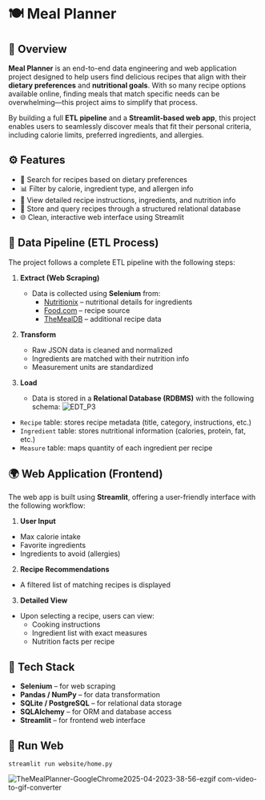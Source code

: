 # 🍽️ Meal Planner

## 📌 Overview

**Meal Planner** is an end-to-end data engineering and web application project designed to help users find delicious recipes that align with their **dietary preferences** and **nutritional goals**. With so many recipe options available online, finding meals that match specific needs can be overwhelming—this project aims to simplify that process.

By building a full **ETL pipeline** and a **Streamlit-based web app**, this project enables users to seamlessly discover meals that fit their personal criteria, including calorie limits, preferred ingredients, and allergies.

## ⚙️ Features

- 🔎 Search for recipes based on dietary preferences  
- 📊 Filter by calorie, ingredient type, and allergen info  
- 🍲 View detailed recipe instructions, ingredients, and nutrition info  
- 💾 Store and query recipes through a structured relational database  
- 🌐 Clean, interactive web interface using Streamlit

## 🔄 Data Pipeline (ETL Process)

The project follows a complete ETL pipeline with the following steps:

1. **Extract (Web Scraping)**  
   - Data is collected using **Selenium** from:
     - [Nutritionix](https://www.nutritionix.com/) – nutritional details for ingredients
     - [Food.com](https://www.food.com/) – recipe source
     - [TheMealDB](https://www.themealdb.com/) – additional recipe data

2. **Transform**  
   - Raw JSON data is cleaned and normalized
   - Ingredients are matched with their nutrition info
   - Measurement units are standardized

3. **Load**  
   - Data is stored in a **Relational Database (RDBMS)** with the following schema:
![EDT_P3](https://github.com/user-attachments/assets/025f0f05-b72c-44cd-9948-ee7d987cf74f)


- `Recipe` table: stores recipe metadata (title, category, instructions, etc.)
- `Ingredient` table: stores nutritional information (calories, protein, fat, etc.)
- `Measure` table: maps quantity of each ingredient per recipe

## 🌍 Web Application (Frontend)

The web app is built using **Streamlit**, offering a user-friendly interface with the following workflow:

1. **User Input**  
- Max calorie intake  
- Favorite ingredients  
- Ingredients to avoid (allergies)

2. **Recipe Recommendations**  
- A filtered list of matching recipes is displayed

3. **Detailed View**  
- Upon selecting a recipe, users can view:
  - Cooking instructions
  - Ingredient list with exact measures
  - Nutrition facts per recipe


## 🧪 Tech Stack

- **Selenium** – for web scraping  
- **Pandas / NumPy** – for data transformation  
- **SQLite / PostgreSQL** – for relational data storage  
- **SQLAlchemy** – for ORM and database access  
- **Streamlit** – for frontend web interface

## 🚀 Run Web
```
streamlit run website/home.py
```
![TheMealPlanner-GoogleChrome2025-04-2023-38-56-ezgif com-video-to-gif-converter](https://github.com/user-attachments/assets/a6930d0c-9145-4ec9-ab67-cf9b04502df7)

